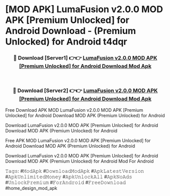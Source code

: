 # [MOD APK] LumaFusion v2.0.0 MOD APK [Premium Unlocked] for Android Download - (Premium Unlocked) for Android t4dqr



<div align="center">
<h3>🔴 Download [Server1] 👉👉 <a href="https://momento.my/?title=LumaFusion_v2.0.0_MOD_APK_[Premium_Unlocked]_for_Android_Download">LumaFusion v2.0.0 MOD APK [Premium Unlocked] for Android Download Mod Apk</a></h3><br>

<h3>🔴 Download [Server2] 👉👉 <a href="https://momento.my/?title=LumaFusion_v2.0.0_MOD_APK_[Premium_Unlocked]_for_Android_Download">LumaFusion v2.0.0 MOD APK [Premium Unlocked] for Android Download Mod Apk</a></h3>
</div>



Free Download APK MOD LumaFusion v2.0.0 MOD APK [Premium Unlocked] for Android Download MOD APK (Premium Unlocked) for Android

Download LumaFusion v2.0.0 MOD APK [Premium Unlocked] for Android Download MOD APK (Premium Unlocked) for Android

Free APK MOD LumaFusion v2.0.0 MOD APK [Premium Unlocked] for Android Download MOD APK (Premium Unlocked) for Android

Download LumaFusion v2.0.0 MOD APK [Premium Unlocked] for Android Download MOD APK (Premium Unlocked) for Android Mod For Android

𝚃𝚊𝚐𝚜: #𝙼𝚘𝚍𝙰𝚙𝚔 #𝙳𝚘𝚠𝚗𝚕𝚘𝚊𝚍𝙼𝚘𝚍𝙰𝚙𝚔 #𝙰𝚙𝚔𝙻𝚊𝚝𝚎𝚜𝚝𝚅𝚎𝚛𝚜𝚒𝚘𝚗 #𝙰𝚙𝚔𝚄𝚗𝚕𝚒𝚖𝚒𝚝𝚎𝚍𝙼𝚘𝚗𝚎𝚢 #𝙰𝚙𝚔𝚄𝚗𝚕𝚘𝚌𝚔𝙰𝚕𝚕 #𝙰𝚙𝚔𝙽𝚘𝙰𝚍𝚜 #𝚄𝚗𝚕𝚘𝚌𝚔𝙿𝚛𝚎𝚖𝚒𝚞𝚖 #𝙵𝚘𝚛𝙰𝚗𝚍𝚛𝚘𝚒𝚍 #𝙵𝚛𝚎𝚎𝙳𝚘𝚠𝚗𝚕𝚘𝚊𝚍 #home_design_mod_apk
